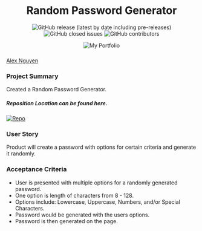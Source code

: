 <h1 align="center">Random Password Generator</h1>


<p align="center"><img alt="GitHub release (latest by date including pre-releases)" src="https://img.shields.io/github/v/release/ienxternal/Secure-Password-Generator?include_prereleases"> <img alt="GitHub closed issues" src="https://img.shields.io/github/issues-closed/ienxternal/Secure-Password-Generator"> <img alt="GitHub contributors" src="https://img.shields.io/github/contributors/ienxternal/Secure-Password-Generator"></p>


<p align="center">
  <img src="https://drive.google.com/uc?export=view&id=1nz0HmjJQL66jHcnYGCBtvRQjHeUDgYLE"  title="My Portfolio">
</p>


<h3></h3><a href="https://ienxternal.github.io/Secure-Password-Generator/">Alex Nguyen</a></h3>

<h3>Project Summary</h3>
Created a Random Password Generator.


<h5>Reposition Location can be found here.</h5>

<p><a href="https://github.com/Ienxternal/Secure-Password-Generator"><img src="https://img.shields.io/badge/Location-Repo-blue" alt="Repo"></a></p>


<h3>User Story</h3>
<p>Product will create a password with options for certain criteria and generate it randomly.</p>

<h3>Acceptance Criteria</h3>
<ul>
<li>User is presented with multiple options for a randomly generated password.</li>
<li>One option is length of characters from 8 - 128.</li>
<li>Options include: Lowercase, Uppercase, Numbers, and/or Special Characters.</li>
<li>Password would be generated with the users options.</li>
<li>Password is then generated on the page.</li>

</ul>

